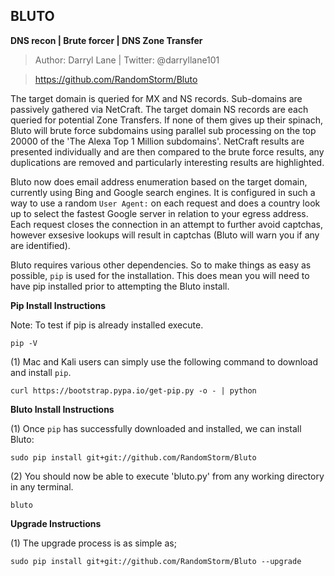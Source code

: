 **BLUTO**
-----
**DNS recon | Brute forcer | DNS Zone Transfer**
 
>Author: Darryl Lane  |  Twitter: @darryllane101

>https://github.com/RandomStorm/Bluto


The target domain is queried for MX and NS records. Sub-domains are passively gathered via NetCraft. The target domain NS records are each queried for potential Zone Transfers. If none of them gives up their spinach, Bluto will brute force subdomains using parallel sub processing on the top 20000 of the 'The Alexa Top 1 Million subdomains'. NetCraft results are presented individually and are then compared to the brute force results, any duplications are removed and particularly interesting results are highlighted. 

Bluto now does email address enumeration based on the target domain, currently using Bing and Google search engines. It is configured in such a way to use a random `User Agent:` on each request and does a country look up to select the fastest Google server in relation to your egress address. Each request closes the connection in an attempt to further avoid captchas, however exsesive lookups will result in captchas (Bluto will warn you if any are identified). 
         
Bluto requires various other dependencies. So to make things as easy as possible, `pip` is used for the installation. This does mean you will need to have pip installed prior to attempting the Bluto install.

**Pip Install Instructions**

Note: To test if pip is already installed execute.

`pip -V`

(1) Mac and Kali users can simply use the following command to download and install `pip`.

`curl https://bootstrap.pypa.io/get-pip.py -o - | python`

**Bluto Install Instructions**

(1) Once `pip` has successfully downloaded and installed, we can install Bluto:

`sudo pip install git+git://github.com/RandomStorm/Bluto`

(2) You should now be able to execute 'bluto.py' from any working directory in any terminal.
 
`bluto`

**Upgrade Instructions**

(1) The upgrade process is as simple as;

`sudo pip install git+git://github.com/RandomStorm/Bluto --upgrade`

